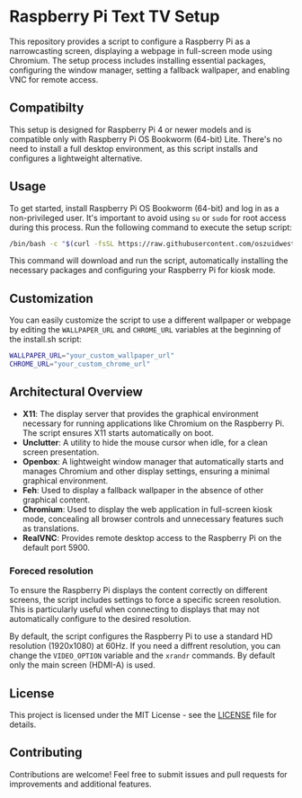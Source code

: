 # Raspberry Pi Text TV Setup

This repository provides a script to configure a Raspberry Pi as a narrowcasting screen, displaying a webpage in full-screen mode using Chromium. The setup process includes installing essential packages, configuring the window manager, setting a fallback wallpaper, and enabling VNC for remote access.

## Compatibilty 
This setup is designed for Raspberry Pi 4 or newer models and is compatible only with Raspberry Pi OS Bookworm (64-bit) Lite. There's no need to install a full desktop environment, as this script installs and configures a lightweight alternative.

## Usage
To get started, install Raspberry Pi OS Bookworm (64-bit) and log in as a non-privileged user. It's important to avoid using `su` or `sudo` for root access during this process. Run the following command to execute the setup script:

   ```bash
   /bin/bash -c "$(curl -fsSL https://raw.githubusercontent.com/oszuidwest/rpi-texttv/main/install.sh)".
   ```

This command will download and run the script, automatically installing the necessary packages and configuring your Raspberry Pi for kiosk mode.

## Customization

You can easily customize the script to use a different wallpaper or webpage by editing the `WALLPAPER_URL` and `CHROME_URL` variables at the beginning of the install.sh script:

```bash
WALLPAPER_URL="your_custom_wallpaper_url"
CHROME_URL="your_custom_chrome_url"
```

## Architectural Overview

- **X11**: The display server that provides the graphical environment necessary for running applications like Chromium on the Raspberry Pi. The script ensures X11 starts automatically on boot.
- **Unclutter**: A utility to hide the mouse cursor when idle, for a clean screen presentation.
- **Openbox**: A lightweight window manager that automatically starts and manages Chromium and other display settings, ensuring a minimal graphical environment.
- **Feh**: Used to display a fallback wallpaper in the absence of other graphical content.
- **Chromium**: Used to display the web application in full-screen kiosk mode, concealing all browser controls and unnecessary features such as translations.
- **RealVNC**: Provides remote desktop access to the Raspberry Pi on the default port 5900.

### Foreced resolution
To ensure the Raspberry Pi displays the content correctly on different screens, the script includes settings to force a specific screen resolution. This is particularly useful when connecting to displays that may not automatically configure to the desired resolution.

By default, the script configures the Raspberry Pi to use a standard HD resolution (1920x1080) at 60Hz. If you need a diffrent resolution, you can change the `VIDEO_OPTION` variable and the `xrandr` commands. By default only the main screen (HDMI-A) is used.

## License

This project is licensed under the MIT License - see the [LICENSE](LICENSE) file for details.

## Contributing

Contributions are welcome! Feel free to submit issues and pull requests for improvements and additional features.
